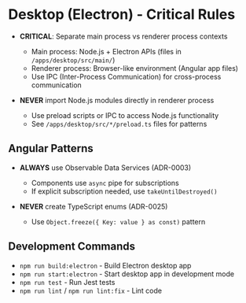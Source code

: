 # Desktop (Electron) - Critical Rules

- **CRITICAL**: Separate main process vs renderer process contexts
  - Main process: Node.js + Electron APIs (files in `/apps/desktop/src/main/`)
  - Renderer process: Browser-like environment (Angular app files)
  - Use IPC (Inter-Process Communication) for cross-process communication

- **NEVER** import Node.js modules directly in renderer process
  - Use preload scripts or IPC to access Node.js functionality
  - See `/apps/desktop/src/*/preload.ts` files for patterns


## Angular Patterns

- **ALWAYS** use Observable Data Services (ADR-0003)
  - Components use `async` pipe for subscriptions
  - If explicit subscription needed, use `takeUntilDestroyed()`

- **NEVER** create TypeScript enums (ADR-0025)
  - Use `Object.freeze({ Key: value } as const)` pattern

## Development Commands

- `npm run build:electron` - Build Electron desktop app
- `npm run start:electron` - Start desktop app in development mode
- `npm run test` - Run Jest tests
- `npm run lint` / `npm run lint:fix` - Lint code
